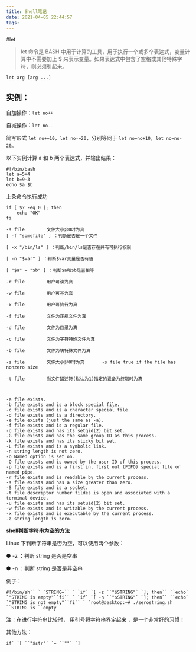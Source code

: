 ```yaml
---
title: Shell笔记
date: 2021-04-05 22:44:57
tags:
---
```


#let
>let 命令是 BASH 中用于计算的工具，用于执行一个或多个表达式，变量计算中不需要加上 $ 来表示变量。如果表达式中包含了空格或其他特殊字符，则必须引起来。

```shell
let arg [arg ...]
```
## 实例：
自加操作：`let no++`

自减操作：`let no--`

简写形式 `let no+=10`，`let no-=20`，分别等同于 `let no=no+10`，`let no=no-20`。

以下实例计算 a 和 b 两个表达式，并输出结果：

```shell
#!/bin/bash
let a=5+4
let b=9-3 
echo $a $b
```

上条命令执行成功
```
if [ $? -eq 0 ]; then
	echo "OK"
fi
```

```shell
-s file　　　　　文件大小非0时为真
[ -f "somefile" ] ：判断是否是一个文件

[ -x "/bin/ls" ] ：判断/bin/ls是否存在并有可执行权限

[ -n "$var" ] ：判断$var变量是否有值

[ "$a" = "$b" ] ：判断$a和$b是否相等 

-r file　　　　　用户可读为真

-w file　　　　　用户可写为真

-x file　　　　　用户可执行为真

-f file　　　　　文件为正规文件为真

-d file　　　　　文件为目录为真

-c file　　　　　文件为字符特殊文件为真

-b file　　　　　文件为块特殊文件为真

-s file　　　　　文件大小非0时为真　　　　-s file true if the file has nonzero size

-t file　　　　　当文件描述符(默认为1)指定的设备为终端时为真

 

-a file exists.
-b file exists and is a block special file.
-c file exists and is a character special file.
-d file exists and is a directory.
-e file exists (just the same as -a).
-f file exists and is a regular file.
-g file exists and has its setgid(2) bit set.
-G file exists and has the same group ID as this process.
-k file exists and has its sticky bit set.
-L file exists and is a symbolic link.
-n string length is not zero.
-o Named option is set on.
-O file exists and is owned by the user ID of this process.
-p file exists and is a first in, first out (FIFO) special file or
named pipe.
-r file exists and is readable by the current process.
-s file exists and has a size greater than zero.
-S file exists and is a socket.
-t file descriptor number fildes is open and associated with a
terminal device.
-u file exists and has its setuid(2) bit set.
-w file exists and is writable by the current process.
-x file exists and is executable by the current process.
-z string length is zero.
```

**shell判断字符串为空的方法**

Linux 下判断字符串是否为空，可以使用两个参数：

● -z ：判断 string 是否是空串

● -n ：判断 string 是否是非空串

例子：

```
#!/bin/sh`` ` `STRING=`` ` `if` `[ -z ``"$STRING"` `]; then`` ``echo` `"STRING is empty"``fi`` ` `if` `[ -n ``"$STRING"` `]; then`` ``echo` `"STRING is not empty"``fi`` ` `root@desktop:~# ./zerostring.sh ``STRING is ``empty
```

注：在进行字符串比较时， 用引号将字符串界定起来 ，是一个非常好的习惯！

其他方法：

```
if` `[ ``"$str"` `= ``""` `]
```

